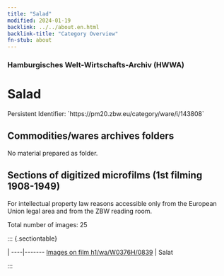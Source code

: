 ```yaml
---
title: "Salad"
modified: 2024-01-19
backlink: ../../about.en.html
backlink-title: "Category Overview"
fn-stub: about
---
```


### Hamburgisches Welt-Wirtschafts-Archiv (HWWA)

# Salad

<div class="hint">Persistent Identifier: `https://pm20.zbw.eu/category/ware/i/143808`</div>







## Commodities/wares archives folders





No material prepared as folder.



<a id="filmsections" />

## Sections of digitized microfilms (1st filming 1908-1949)

<p>For intellectual property law reasons accessible only from the European Union legal area and from the ZBW reading room.</p>



<p>Total number of images: 25</p>




::: {.sectiontable}

 | 
----|-------
<a class="btn" href="https://pm20.zbw.eu/film/h1/wa/W0376H/0839" rel="nofollow">Images on film h1/wa/W0376H/0839</a> | Salat


:::
















